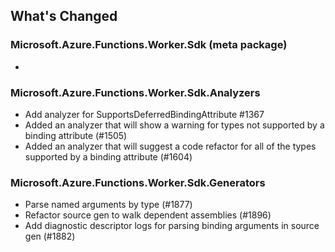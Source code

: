 ## What's Changed

<!-- Please add your release notes in the following format:
- My change description (#PR/#issue)
-->

### Microsoft.Azure.Functions.Worker.Sdk <version> (meta package)

- <entry>

### Microsoft.Azure.Functions.Worker.Sdk.Analyzers <version>

- Add analyzer for SupportsDeferredBindingAttribute #1367
- Added an analyzer that will show a warning for types not supported by a binding attribute (#1505)
- Added an analyzer that will suggest a code refactor for all of the types supported by a binding attribute (#1604)

### Microsoft.Azure.Functions.Worker.Sdk.Generators <version>

- Parse named arguments by type (#1877)
- Refactor source gen to walk dependent assemblies (#1896)
- Add diagnostic descriptor logs for parsing binding arguments in source gen (#1882)
